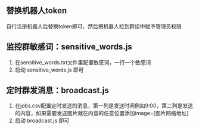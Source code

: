 ## 替换机器人token
  自行注册机器人后替换token即可，然后把机器人拉到群组中赋予管理员权限
  
## 监控群敏感词：sensitive_words.js
1. 在sensitive_words.txt文件里配置敏感词，一行一个敏感词
2. 启动 sensitive_words.js 即可

## 定时群发消息：broadcast.js
1. 在jobs.csv配置定时发送的消息，第一列是发送时间例如9:00，第二列是发送的内容，如果需要发送图片就在内容的任意位置添加image=[图片网络地址]
2. 启动 broadcast.js 即可
